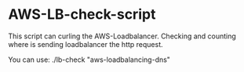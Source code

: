 # AWS-LB-check-script
This script can curling the AWS-Loadbalancer. Checking and counting where is sending loadbalancer the http request.

You can use:
./lb-check "aws-loadbalancing-dns"
